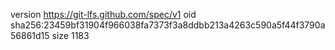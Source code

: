 version https://git-lfs.github.com/spec/v1
oid sha256:23459bf31904f966038fa7373f3a8ddbb213a4263c590a5f44f3790a56861d15
size 1183
